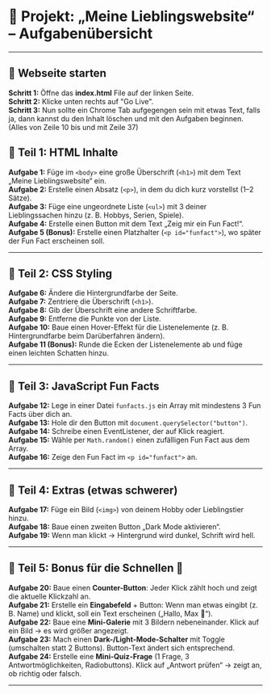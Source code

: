 # 📄 Projekt: „Meine Lieblingswebsite“ – Aufgabenübersicht

---

## 🔹 Webseite starten
**Schritt 1:** Öffne das **index.html** File auf der linken Seite.<br> 
**Schritt 2:** Klicke unten rechts auf "Go Live".<br>
**Schritt 3:** Nun sollte ein Chrome Tab aufgegengen sein mit etwas Text, falls ja, dann kannst du den Inhalt löschen und mit den Aufgaben beginnen. (Alles von Zeile 10 bis und mit Zeile 37)


## 🔹 Teil 1: HTML Inhalte
**Aufgabe 1:** Füge im `<body>` eine große Überschrift (`<h1>`) mit dem Text „Meine Lieblingswebsite“ ein.  
**Aufgabe 2:** Erstelle einen Absatz (`<p>`), in dem du dich kurz vorstellst (1–2 Sätze).  
**Aufgabe 3:** Füge eine ungeordnete Liste (`<ul>`) mit 3 deiner Lieblingssachen hinzu (z. B. Hobbys, Serien, Spiele).  
**Aufgabe 4:** Erstelle einen Button mit dem Text „Zeig mir ein Fun Fact!“.  
**Aufgabe 5 (Bonus):** Erstelle einen Platzhalter (`<p id="funfact">`), wo später der Fun Fact erscheinen soll.  

---

## 🔹 Teil 2: CSS Styling
**Aufgabe 6:** Ändere die Hintergrundfarbe der Seite.  
**Aufgabe 7:** Zentriere die Überschrift (`<h1>`).  
**Aufgabe 8:** Gib der Überschrift eine andere Schriftfarbe.  
**Aufgabe 9:** Entferne die Punkte von der Liste.  
**Aufgabe 10:** Baue einen Hover-Effekt für die Listenelemente (z. B. Hintergrundfarbe beim Darüberfahren ändern).  
**Aufgabe 11 (Bonus):** Runde die Ecken der Listenelemente ab und füge einen leichten Schatten hinzu.  

---

## 🔹 Teil 3: JavaScript Fun Facts
**Aufgabe 12:** Lege in einer Datei `funfacts.js` ein Array mit mindestens 3 Fun Facts über dich an.  
**Aufgabe 13:** Hole dir den Button mit `document.querySelector("button")`.  
**Aufgabe 14:** Schreibe einen EventListener, der auf Klick reagiert.  
**Aufgabe 15:** Wähle per `Math.random()` einen zufälligen Fun Fact aus dem Array.  
**Aufgabe 16:** Zeige den Fun Fact im `<p id="funfact">` an.  

---

## 🔹 Teil 4: Extras (etwas schwerer)
**Aufgabe 17:** Füge ein Bild (`<img>`) von deinem Hobby oder Lieblingstier hinzu.  
**Aufgabe 18:** Baue einen zweiten Button „Dark Mode aktivieren“.  
**Aufgabe 19:** Wenn man klickt → Hintergrund wird dunkel, Schrift wird hell.  

---

## 🔹 Teil 5: Bonus für die Schnellen 🚀
**Aufgabe 20:** Baue einen **Counter-Button**: Jeder Klick zählt hoch und zeigt die aktuelle Klickzahl an.  
**Aufgabe 21:** Erstelle ein **Eingabefeld** + Button: Wenn man etwas eingibt (z. B. Name) und klickt, soll ein Text erscheinen („Hallo, Max 👋“).  
**Aufgabe 22:** Baue eine **Mini-Galerie** mit 3 Bildern nebeneinander. Klick auf ein Bild → es wird größer angezeigt.  
**Aufgabe 23:** Mach einen **Dark-/Light-Mode-Schalter** mit Toggle (umschalten statt 2 Buttons). Button-Text ändert sich entsprechend.  
**Aufgabe 24:** Erstelle eine **Mini-Quiz-Frage** (1 Frage, 3 Antwortmöglichkeiten, Radiobuttons). Klick auf „Antwort prüfen“ → zeigt an, ob richtig oder falsch.  

---
